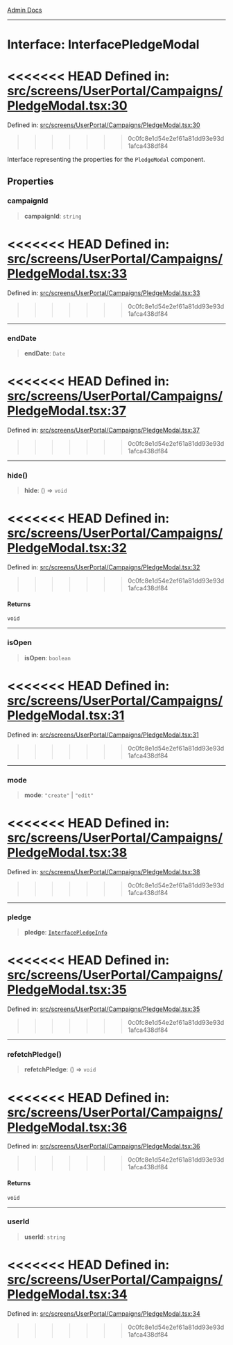 [Admin Docs](/)

***

# Interface: InterfacePledgeModal

<<<<<<< HEAD
Defined in: [src/screens/UserPortal/Campaigns/PledgeModal.tsx:30](https://github.com/abhassen44/talawa-admin/blob/285f7384c3d26b5028a286d84f89b85120d130a2/src/screens/UserPortal/Campaigns/PledgeModal.tsx#L30)
=======
Defined in: [src/screens/UserPortal/Campaigns/PledgeModal.tsx:30](https://github.com/PalisadoesFoundation/talawa-admin/blob/main/src/screens/UserPortal/Campaigns/PledgeModal.tsx#L30)
>>>>>>> 0c0fc8e1d54e2ef61a81dd93e93d1afca438df84

Interface representing the properties for the `PledgeModal` component.

## Properties

### campaignId

> **campaignId**: `string`

<<<<<<< HEAD
Defined in: [src/screens/UserPortal/Campaigns/PledgeModal.tsx:33](https://github.com/abhassen44/talawa-admin/blob/285f7384c3d26b5028a286d84f89b85120d130a2/src/screens/UserPortal/Campaigns/PledgeModal.tsx#L33)
=======
Defined in: [src/screens/UserPortal/Campaigns/PledgeModal.tsx:33](https://github.com/PalisadoesFoundation/talawa-admin/blob/main/src/screens/UserPortal/Campaigns/PledgeModal.tsx#L33)
>>>>>>> 0c0fc8e1d54e2ef61a81dd93e93d1afca438df84

***

### endDate

> **endDate**: `Date`

<<<<<<< HEAD
Defined in: [src/screens/UserPortal/Campaigns/PledgeModal.tsx:37](https://github.com/abhassen44/talawa-admin/blob/285f7384c3d26b5028a286d84f89b85120d130a2/src/screens/UserPortal/Campaigns/PledgeModal.tsx#L37)
=======
Defined in: [src/screens/UserPortal/Campaigns/PledgeModal.tsx:37](https://github.com/PalisadoesFoundation/talawa-admin/blob/main/src/screens/UserPortal/Campaigns/PledgeModal.tsx#L37)
>>>>>>> 0c0fc8e1d54e2ef61a81dd93e93d1afca438df84

***

### hide()

> **hide**: () => `void`

<<<<<<< HEAD
Defined in: [src/screens/UserPortal/Campaigns/PledgeModal.tsx:32](https://github.com/abhassen44/talawa-admin/blob/285f7384c3d26b5028a286d84f89b85120d130a2/src/screens/UserPortal/Campaigns/PledgeModal.tsx#L32)
=======
Defined in: [src/screens/UserPortal/Campaigns/PledgeModal.tsx:32](https://github.com/PalisadoesFoundation/talawa-admin/blob/main/src/screens/UserPortal/Campaigns/PledgeModal.tsx#L32)
>>>>>>> 0c0fc8e1d54e2ef61a81dd93e93d1afca438df84

#### Returns

`void`

***

### isOpen

> **isOpen**: `boolean`

<<<<<<< HEAD
Defined in: [src/screens/UserPortal/Campaigns/PledgeModal.tsx:31](https://github.com/abhassen44/talawa-admin/blob/285f7384c3d26b5028a286d84f89b85120d130a2/src/screens/UserPortal/Campaigns/PledgeModal.tsx#L31)
=======
Defined in: [src/screens/UserPortal/Campaigns/PledgeModal.tsx:31](https://github.com/PalisadoesFoundation/talawa-admin/blob/main/src/screens/UserPortal/Campaigns/PledgeModal.tsx#L31)
>>>>>>> 0c0fc8e1d54e2ef61a81dd93e93d1afca438df84

***

### mode

> **mode**: `"create"` \| `"edit"`

<<<<<<< HEAD
Defined in: [src/screens/UserPortal/Campaigns/PledgeModal.tsx:38](https://github.com/abhassen44/talawa-admin/blob/285f7384c3d26b5028a286d84f89b85120d130a2/src/screens/UserPortal/Campaigns/PledgeModal.tsx#L38)
=======
Defined in: [src/screens/UserPortal/Campaigns/PledgeModal.tsx:38](https://github.com/PalisadoesFoundation/talawa-admin/blob/main/src/screens/UserPortal/Campaigns/PledgeModal.tsx#L38)
>>>>>>> 0c0fc8e1d54e2ef61a81dd93e93d1afca438df84

***

### pledge

> **pledge**: [`InterfacePledgeInfo`](../../../../../utils/interfaces/interfaces/InterfacePledgeInfo.md)

<<<<<<< HEAD
Defined in: [src/screens/UserPortal/Campaigns/PledgeModal.tsx:35](https://github.com/abhassen44/talawa-admin/blob/285f7384c3d26b5028a286d84f89b85120d130a2/src/screens/UserPortal/Campaigns/PledgeModal.tsx#L35)
=======
Defined in: [src/screens/UserPortal/Campaigns/PledgeModal.tsx:35](https://github.com/PalisadoesFoundation/talawa-admin/blob/main/src/screens/UserPortal/Campaigns/PledgeModal.tsx#L35)
>>>>>>> 0c0fc8e1d54e2ef61a81dd93e93d1afca438df84

***

### refetchPledge()

> **refetchPledge**: () => `void`

<<<<<<< HEAD
Defined in: [src/screens/UserPortal/Campaigns/PledgeModal.tsx:36](https://github.com/abhassen44/talawa-admin/blob/285f7384c3d26b5028a286d84f89b85120d130a2/src/screens/UserPortal/Campaigns/PledgeModal.tsx#L36)
=======
Defined in: [src/screens/UserPortal/Campaigns/PledgeModal.tsx:36](https://github.com/PalisadoesFoundation/talawa-admin/blob/main/src/screens/UserPortal/Campaigns/PledgeModal.tsx#L36)
>>>>>>> 0c0fc8e1d54e2ef61a81dd93e93d1afca438df84

#### Returns

`void`

***

### userId

> **userId**: `string`

<<<<<<< HEAD
Defined in: [src/screens/UserPortal/Campaigns/PledgeModal.tsx:34](https://github.com/abhassen44/talawa-admin/blob/285f7384c3d26b5028a286d84f89b85120d130a2/src/screens/UserPortal/Campaigns/PledgeModal.tsx#L34)
=======
Defined in: [src/screens/UserPortal/Campaigns/PledgeModal.tsx:34](https://github.com/PalisadoesFoundation/talawa-admin/blob/main/src/screens/UserPortal/Campaigns/PledgeModal.tsx#L34)
>>>>>>> 0c0fc8e1d54e2ef61a81dd93e93d1afca438df84
